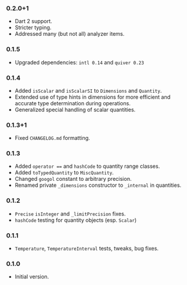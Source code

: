 ### 0.2.0+1
  * Dart 2 support.
  * Stricter typing.
  * Addressed many (but not all) analyzer items.

### 0.1.5
  * Upgraded dependencies:  `intl 0.14` and `quiver 0.23`

### 0.1.4
  * Added `isScalar` and `isScalarSI` to `Dimensions` and `Quantity`.
  * Extended use of type hints in dimensions for more efficient and accurate type determination during operations.
  * Generalized special handling of scalar quantities.

### 0.1.3+1
  * Fixed `CHANGELOG.md` formatting.

### 0.1.3
  * Added `operator ==` and `hashCode` to quantity range classes.
  * Added `toTypedQuantity` to `MiscQuantity`.
  * Changed `googol` constant to arbitrary precision.
  * Renamed private `_dimensions` constructor to `_internal` in quantities. 

### 0.1.2
  * `Precise` `isInteger` and `_limitPrecision` fixes.
  * `hashCode` testing for quantity objects (esp. `Scalar`)

### 0.1.1
  * `Temperature`, `TemperatureInterval` tests, tweaks, bug fixes.

### 0.1.0
  * Initial version.